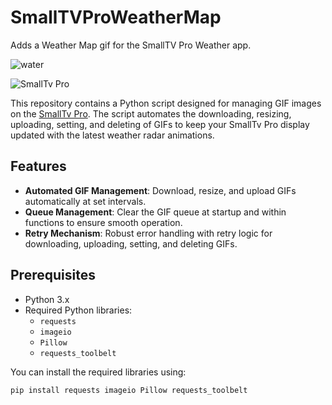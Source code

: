 # SmallTVProWeatherMap
Adds a Weather Map gif for the SmallTV Pro Weather app. 

![water](https://github.com/djware/SmallTVProWeatherMap/assets/85318457/9aaee89d-13b7-4db9-98dd-d8dd17fbf255)

![SmallTv Pro](https://github.com/GeekMagicClock/smalltv-pro/raw/main/assets/smalltv-pro-banner.png)

This repository contains a Python script designed for managing GIF images on the [SmallTv Pro](https://github.com/GeekMagicClock/smalltv-pro). The script automates the downloading, resizing, uploading, setting, and deleting of GIFs to keep your SmallTv Pro display updated with the latest weather radar animations.

## Features

- **Automated GIF Management**: Download, resize, and upload GIFs automatically at set intervals.
- **Queue Management**: Clear the GIF queue at startup and within functions to ensure smooth operation.
- **Retry Mechanism**: Robust error handling with retry logic for downloading, uploading, setting, and deleting GIFs.

## Prerequisites

- Python 3.x
- Required Python libraries:
  - `requests`
  - `imageio`
  - `Pillow`
  - `requests_toolbelt`

You can install the required libraries using:
```bash
pip install requests imageio Pillow requests_toolbelt
